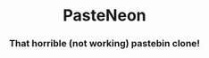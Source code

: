 <div align="center">
    <h1>PasteNeon</h1>
    <h3>That horrible (not working) pastebin clone!</h3>
</div>
